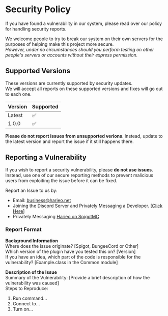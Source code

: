 # Security Policy

If you have found a vulnerability in our system, please read over our policy for handling security reports.

We welcome people to try to break our system on their own servers for the purposes 
of helping make this project more secure.  
_However, under no circumstances should you perform testing on other people's servers or accounts without their express permission._

## Supported Versions

These versions are currently supported by security updates.  
We will accept all reports on these supported versions and fixes will go out
to each one. 

| Version | Supported          |
| ------- | ------------------ |
| Latest  | :white_check_mark: |
| 1.0.0   | :white_check_mark: |

**Please do not report issues from unsupported verions**. 
Instead, update to the latest version and report the issue if it still happens there.

## Reporting a Vulnerability

If you wish to report a security vulnerability, please **do not use issues**.  
Instead, use one of our secure reporting methods to prevent malicious users from exploiting the issue before it can be fixed.

Report an Issue to us by:
- Email: [business@harieo.net](mailto:business@harieo.net)
- Joining the Discord Server and Privately Messaging a Developer. [[Click Here](https://discord.gg/zTwWZAR)]
- Privately Messaging [Harieo on SpigotMC](https://www.spigotmc.org/members/harieo.113830/)

### Report Format

**Background Information**  
Where does the issue originate? [Spigot, BungeeCord or Other]  
Which version of the plugin have you tested this on? [Version]  
If you have an idea, which part of the code is responsible for the vulnerability? [Example.class in the Common module]  

**Description of the Issue**    
Summary of the Vulnerability: [Provide a brief description of how the vulnerability was caused]  
Steps to Reproduce:
1. Run command...
2. Connect to...
3. Turn on...
